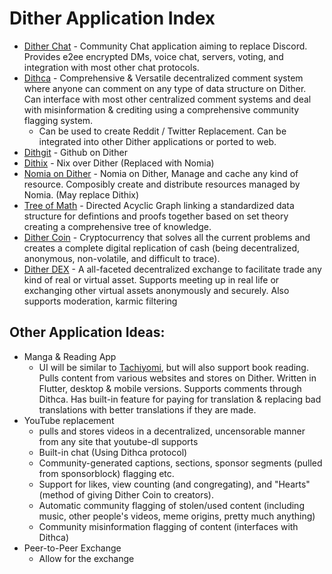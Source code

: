# Dither Application Index

 - [Dither Chat](applications/dither-chat.md) - Community Chat application aiming to replace Discord. Provides e2ee encrypted DMs, voice chat, servers, voting, and integration with most other chat protocols.
 - [Dithca](applications/dithca.md) - Comprehensive & Versatile decentralized comment system where anyone can comment on any type of data structure on Dither. Can interface with most other centralized comment systems and deal with misinformation & crediting using a comprehensive community flagging system.
   - Can be used to create Reddit / Twitter Replacement. Can be integrated into other Dither applications or ported to web.
 - [Dithgit](applications/dithgit.md) - Github on Dither
 - [Dithix](applications/dix.md) - Nix over Dither (Replaced with Nomia)
 - [Nomia on Dither](applications/nomia.md) - Nomia on Dither, Manage and cache any kind of resource. Composibly create and distribute resources managed by Nomia. (May replace Dithix)
 - [Tree of Math](applications/tree-of-math.md) - Directed Acyclic Graph linking a standardized data structure for defintions and proofs together based on set theory creating a comprehensive tree of knowledge.
 - [Dither Coin](applications/dither-coin.md) - Cryptocurrency that solves all the current problems and creates a complete digital replication of cash (being decentralized, anonymous, non-volatile, and difficult to trace).
 - [Dither DEX](applications/dither-dex.md) - A all-faceted decentralized exchange to facilitate trade any kind of real or virtual asset. Supports meeting up in real life or exchanging other virtual assets anonymously and securely. Also supports moderation, karmic filtering

## Other Application Ideas:
 - Manga & Reading App
   - UI will be similar to [Tachiyomi](https://github.com/tachiyomiorg/tachiyomi), but will also support book reading. Pulls content from various websites and stores on Dither. Written in Flutter, desktop & mobile versions. Supports comments through Dithca. Has built-in feature for paying for translation & replacing bad translations with better translations if they are made.
 - YouTube replacement
   - pulls and stores videos in a decentralized, uncensorable manner from any site that youtube-dl supports
   - Built-in chat (Using Dithca protocol)
   - Community-generated captions, sections, sponsor segments (pulled from sponsorblock) flagging etc.
   - Support for likes, view counting (and congregating), and "Hearts" (method of giving Dither Coin to creators).
   - Automatic community flagging of stolen/used content (including music, other people's videos, meme origins, pretty much anything)
   - Community misinformation flagging of content (interfaces with Dithca)
 - Peer-to-Peer Exchange
   - Allow for the exchange
